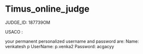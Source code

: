 # Timus_online_judge

JUDGE_ID: 187739OM


USACO :

your permanent personalized username and password are:
        Name: venkatesh p
        UserName: p.venka2
        Password: acgacyy
